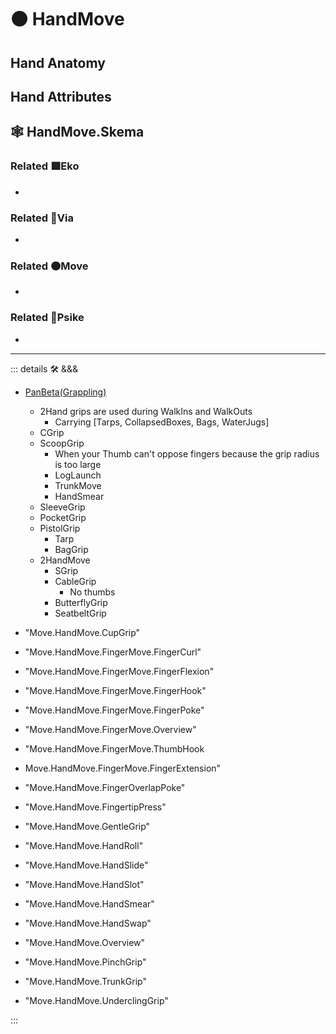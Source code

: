 # 🟠 <move>HandMove</move>

## Hand Anatomy

## Hand Attributes

## 🕸 HandMove.Skema

### Related 🟩<eko>Eko</eko>

-

### Related 🔻<via>Via</via>

-

### Related 🟠<move>Move</move>

-

### Related 💜<psike>Psike</psike>

-

---

<!-- =================================================== -->
<!-- =================================================== -->
<!-- =================================================== -->
<!-- =================================================== -->
<!-- =================================================== -->
::: details 🛠 <dev>&&&</dev>

- [PanBeta(Grappling)](<https://www.invertedgear.com/blogs/inverted-gear-blog/a-visual-guide-to-hand-to-hand-grips-in-bjj>)
    - 2Hand grips are used during WalkIns and WalkOuts
        - Carrying [Tarps, CollapsedBoxes, Bags, WaterJugs]
    - CGrip
    - ScoopGrip
        - When your Thumb can't oppose fingers because the grip radius is too large
        - LogLaunch
        - TrunkMove
        - HandSmear
    - SleeveGrip
    - PocketGrip
    - PistolGrip
        - Tarp
        - BagGrip
    - 2HandMove
        - SGrip
        - CableGrip
            - No thumbs
        - ButterflyGrip
        - SeatbeltGrip

- "Move.HandMove.CupGrip"
- "Move.HandMove.FingerMove.FingerCurl"
- "Move.HandMove.FingerMove.FingerFlexion"
- "Move.HandMove.FingerMove.FingerHook"
- "Move.HandMove.FingerMove.FingerPoke"
- "Move.HandMove.FingerMove.Overview"
- "Move.HandMove.FingerMove.ThumbHook
- Move.HandMove.FingerMove.FingerExtension"
- "Move.HandMove.FingerOverlapPoke"
- "Move.HandMove.FingertipPress"
- "Move.HandMove.GentleGrip"
- "Move.HandMove.HandRoll"
- "Move.HandMove.HandSlide"
- "Move.HandMove.HandSlot"
- "Move.HandMove.HandSmear"
- "Move.HandMove.HandSwap"
- "Move.HandMove.Overview"
- "Move.HandMove.PinchGrip"
- "Move.HandMove.TrunkGrip"
- "Move.HandMove.UnderclingGrip"

:::
